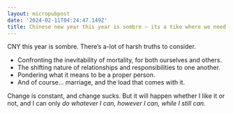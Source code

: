 ```yaml
---
layout: micropubpost
date: '2024-02-11T04:24:47.149Z'
title: Chinese new year this year is sombre — its a tike where we need
---
```

CNY this year is sombre. There’s a-lot of harsh truths to consider. 
- Confronting the inevitability of mortality, for both ourselves and others.
- The shifting nature of relationships and responsibilities to one another.
- Pondering what it means to be a proper person.
- And of course… marriage, and the load that comes with it.

Change is constant, and change sucks. But it will happen whether I like it or not, and I can only *do whatever I can, however I can, while I still can.*
